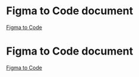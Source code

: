 # Figma to Code document

[Figma to Code](https://docs.google.com/document/d/18wWrNSIYhx5gdgOVBhprvS3ydToeLESKWn6PquM5asw/edit?usp=sharing "Document")

# Figma to Code document

[Figma to Code](https://youtu.be/ekrKtRQAdJc?si=9YlPkJABwf26IhVg "Youtube Video")
